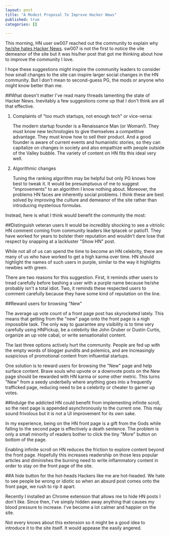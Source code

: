 ```yaml
--- 
layout: post
title: "A Modest Proposal To Improve Hacker News"
published: true
categories: []

---
```


This morning, HN user sw007 reached out the community to explain why [he/she hates Hacker News](http://news.ycombinator.com/item?id=4396747). sw007 is not the first to notice the vile demeanor of the site but it was his/her post that got me thinking about how to improve the community I love.  

I hope these suggestions might inspire the community leaders to consider how small changes to the site can inspire larger social changes in the HN community. But I don't mean to second-guess PG, the mods or anyone who might know better than me.

##What doesn't matter
I've read many threads lamenting the state of Hacker News. Inevitably a few suggestions come up that I don't think are all that effective.

1. Complaints of "too much startups, not enough tech" or vice-versa:

	The modern startup founder is a Renaissance Man (or Woman!). They must know new technologies to give themselves a competitive advantage. They must know how to sell their product. And a good founder is aware of current events and humanistic stories, so they can capitalize on changes in society and also empathize with people outside of the Valley bubble. The variety of content on HN fits this ideal very well. 
	
	
2. Algorithmic changes

	Tuning the ranking algorithm may be helpful but only PG knows how best to tweak it. It would be presumptuous of me to suggest "improvements" to an algorithm I know nothing about. Moreover, the problems HN faces are inherently social problems. I think these are best solved by improving the culture and demeanor of the site rather than introducing mysterious formulas.
	
Instead, here is what I think would benefit the community the most:
	
	
##Distinguish veteran users
It would be incredibly shocking to see a vitriolic HN comment coming from community leaders like tptacek or patio11. They have worked for years to bolster their reputation and wouldn't dare lose that respect by snapping at a lackluster "Show HN" post.

While not all of us can spend the time to become an HN celebrity, there are many of us who have worked to get a high karma over time. HN should highlight the names of such users in purple, similar to the way it highlights newbies with green.

There are two reasons for this suggestion. First, it reminds other users to tread carefully before bashing a user with a purple name because he/she probably isn't a total idiot. Two, it reminds these respected users to comment carefully because they have some kind of reputation on the line.


##Reward users for browsing "New"

The average up vote count of a front page post has skyrocketed lately. This means that getting from the "new" page onto the front page is a nigh impossible task. The only way to guarantee any visibility is to time very carefully using HNPickup, be a celebrity like John Gruber or Dustin Curtis,  organize an up vote cabal, or write sensationalist content.

The last three options actively hurt the community. People are fed up with the empty words of blogger pundits and polemics, and are increasingly suspicious of promotional content from influential startups.

One solution is to reward users for browsing the "New" page and help surface content. Brave souls who upvote or a downvote posts on the New page should be rewarded with HN karma or some other metric. This turns "New" from a seedy underbelly where anything goes into a frequently trafficked page, reducing need to be a celebrity or cheater to garner up votes.


##Indulge the addicted
HN could benefit from implementing infinite scroll, so the next page is appended asynchronously to the current one. This may sound frivolous but it is not a UI improvement for its own sake. 

In my experience, being on the HN front page is a gift from the Gods while falling to the second page is effectively a death sentence. The problem is only a small minority of readers bother to click the tiny "More" button on bottom of the page. 

Enabling infinite scroll on HN reduces the friction to explore content beyond the front page. Hopefully this increases readership on those less popular articles and diminishes the burning need to write inflammatory content in order to stay on the front page of the site.

##A hide button for the hot-heads
Hackers like me are hot-headed. We hate to see people be wrong or idiotic so when an absurd post comes onto the front page, we rush to rip it apart.

Recently I installed an Chrome extension that allows me to hide HN posts I don't like. Since then, I've simply hidden away anything that causes my blood pressure to increase. I've become a lot calmer and happier on the site.

Not every knows about this extension so it might be a good idea to introduce it to the site itself. It would appease the easily angered.
